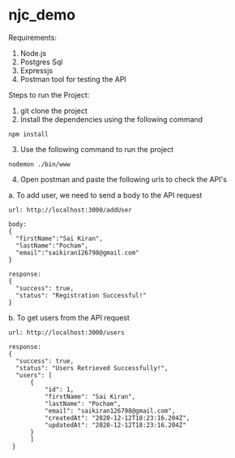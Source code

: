# njc_demo

Requirements:
1. Node.js
2. Postgres Sql
3. Expressjs
4. Postman tool for testing the API

Steps to run the Project:

1. git clone the project
2. Install the dependencies using the following command
```
npm install
```
3. Use the following command to run the project
```
nodemon ./bin/www
```
4. Open postman and paste the following urls to check the API's

  a. To add user, we need to send a body to the API request
  ```
  url: http://localhost:3000/addUser
  ```
  ```
  body:
  {
    "firstName":"Sai Kiran",
    "lastName":"Pocham",
    "email":"saikiran126798@gmail.com"
  }
  ```
  ```
  response:
  {
    "success": true,
    "status": "Registration Successful!"
  }
  ```
  
  b. To get users from the API request
  ```
  url: http://localhost:3000/users
  ```
  ```
  response:
  {
    "success": true,
    "status": "Users Retrieved Successfully!",
    "users": [
        {
            "id": 1,
            "firstName": "Sai Kiran",
            "lastName": "Pocham",
            "email": "saikiran126798@gmail.com",
            "createdAt": "2020-12-12T18:23:16.204Z",
            "updatedAt": "2020-12-12T18:23:16.204Z"
        }
        ]
   }
   ```
  
